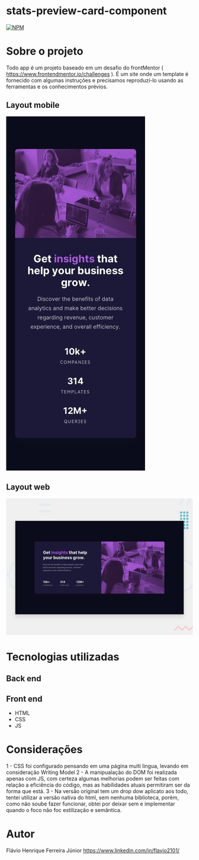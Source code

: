 # stats-preview-card-component

[![NPM](https://img.shields.io/npm/l/react)](https://github.com/flavi2101/stats-preview-card-component/blob/main/LICENSE) 

# Sobre o projeto

Todo app  é um projeto baseado em um desafio do frontMentor ( https://www.frontendmentor.io/challenges ). É um site onde um template é fornecido com algumas instruções e precisamos reproduzí-lo usando as ferramentas e os conhecimentos prévios.

## Layout mobile
![Mobile 1](https://github.com/flavi2101/stats-preview-card-component/blob/main/assets/design/mobile-design.jpg)


## Layout web
![Web 1](https://github.com/flavi2101/stats-preview-card-component/blob/main/assets/design/desktop-preview.jpg)


# Tecnologias utilizadas
## Back end

## Front end
- HTML
- CSS
- JS

# Considerações
1 - CSS foi configurado pensando em uma página multi lingua, levando em consideração Writing Model
2 - A manipualação do DOM foi realizada apenas com JS, com certeza algumas melhorias podem ser feitas com relação a eficiência do código, mas as habilidades atuais permitiram ser da forma que está.
3 - Na versão original tem um drop dow aplicato aos todo, tentei utilizar a versão nativa do html, sem nenhuma biblioteca, porém, como não soube fazer funcionar, obtei por deixar sem e implementar quando o foco não foc estilização e semântica.


# Autor
Flávio Henrique Ferreira Júnior
https://www.linkedin.com/in/flavio2101/

